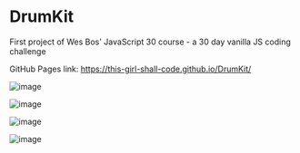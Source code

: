 # DrumKit
First project of Wes Bos' JavaScript 30 course - a 30 day vanilla JS coding challenge

GitHub Pages link: https://this-girl-shall-code.github.io/DrumKit/

![image](https://github.com/this-girl-shall-code/DrumKit/assets/141769052/e21a0e8f-843e-47af-9eea-4ffc41e0209d)

![image](https://github.com/this-girl-shall-code/DrumKit/assets/141769052/c8482d84-0967-40c5-8b80-341aa99b963d)


![image](https://github.com/this-girl-shall-code/DrumKit/assets/141769052/5cca5bdf-87d3-4951-b605-ea031961abc5)

![image](https://github.com/this-girl-shall-code/DrumKit/assets/141769052/c55ec714-70bc-4a5a-b88a-222af49df9bc)
